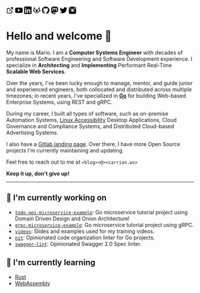 [<img src="link.svg" width="20" height="20" alt="Website">](https://mariocarrion.com/)
[<img src="youtube.svg" width="20" height="20" alt="YouTube">](https://youtube.com/@MarioCarrion)
[<img src="linkedin.svg" width="20" height="20" alt="LinkedIn">](https://linkedin.com/in/MarioCarrion)
[<img src="gitlab.svg" width="20" height="20" alt="Gitlab">](https://gitlab.com/MarioCarrion)
[<img src="github.svg" width="20" height="20" alt="Github">](https://github.com/MarioCarrion)
[<img src="mastodon.svg" width="20" height="20" alt="Mastodon">](https://fosstodon.org/@MarioCarrion)
[<img src="twitter.svg" width="20" height="20" alt="Twitter">](https://twitter.com/MarioCarrion)
[<img src="instagram.svg" width="20" height="20" alt="Instagram">](https://www.instagram.com/mario.carrion)

# Hello and welcome 👋

My name is Mario. I am a **Computer Systems Engineer** with decades of professional Software Engineering and Software Development experience. I specialize in **Architecting** and **Implementing** Performant Real-Time **Scalable Web Services**.

Over the years, I've been lucky enough to manage, mentor, and guide junior and experienced engineers, both collocated and distributed across multiple timezones; in recent years, I've specialized in [**Go**](https://go.dev) for building Web-based Enterprise Systems, using REST and gRPC.

During my career, I built all types of software, such as on-premise Automation Systems, [Linux Accessibility](https://www.mono-project.com/archived/accessibility_team/) Desktop Applications, Cloud Governance and Compliance Systems, and Distributed Cloud-based Advertising Systems.

I also have a [Gitlab landing page](https://gitlab.com/MarioCarrion). Over there, I have more Open Source projects I'm currently maintaining and updating.

Feel free to reach out to me at `<blog><@><carrion.ws>`

**Keep it up, don't give up!**

---

## 🔭 I'm currently working on

- [`todo-api-microservice-example`](https://github.com/MarioCarrion/todo-api-microservice-example): Go microservice tutorial project using Domain Driven Design and Onion Architecture!
- [`grpc-microservice-example`](https://github.com/MarioCarrion/grpc-microservice-example): Go microservice tutorial project using gRPC.
- [`videos`](https://github.com/MarioCarrion/videos): Slides and examples used for my training videos.
- [`nit`](https://github.com/MarioCarrion/nit): Opinionated code organization linter for Go projects.
- [`swagger-lint`](https://github.com/MarioCarrion/swagger-lint): Opinionated Swagger 2.0 Spec linter.

## 🌱 I'm currently learning

- [Rust](https://www.rust-lang.org/)
- [WebAssembly](https://webassembly.org/)
